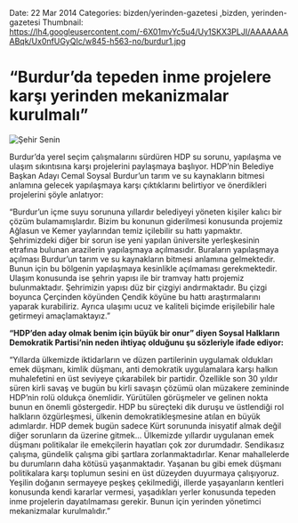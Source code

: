 Date: 22 Mar 2014
Categories: bizden/yerinden-gazetesi ,bizden, yerinden-gazetesi
Thumbnail: https://lh4.googleusercontent.com/-6X01mvYc5u4/Uy1SKX3PLJI/AAAAAAAABqk/Ux0nfUGyQIc/w845-h563-no/burdur1.jpg


# “Burdur’da tepeden inme projelere karşı yerinden mekanizmalar kurulmalı”

![Şehir Senin](https://lh4.googleusercontent.com/-6X01mvYc5u4/Uy1SKX3PLJI/AAAAAAAABqk/Ux0nfUGyQIc/w845-h563-no/burdur1.jpg)

Burdur’da yerel seçim çalışmalarını sürdüren HDP su sorunu, yapılaşma ve ulaşım sıkıntısına karşı projelerini paylaşmaya başlıyor. HDP’nin Belediye Başkan Adayı Cemal Soysal Burdur’un tarım ve su kaynakların bitmesi anlamına gelecek yapılaşmaya karşı çıktıklarını belirtiyor ve önerdikleri projelerini şöyle anlatıyor:  

“Burdur’un içme suyu sorununa yıllardır belediyeyi yöneten kişiler kalıcı bir çözüm bulamamışlardır. Bizim bu konunun giderilmesi konusunda projemiz Ağlasun ve Kemer yaylarından temiz içilebilir su hattı yapmaktır. Şehrimizdeki diğer bir sorun ise yeni yapılan üniversite yerleşkesinin etrafına bulunan arazilerin yapılaşmaya açılmasıdır. Buraların yapılaşmaya açılması Burdur’un tarım ve su kaynakların bitmesi anlamına gelmektedir. Bunun için bu bölgenin yapılaşmaya kesinlikle açılmaması gerekmektedir. Ulaşım konusunda ise şehrin yapısı ile bir tramvay hattı projemiz bulunmaktadır. Şehrimizin yapısı düz bir çizgiyi andırmaktadır. Bu çizgi boyunca Çerçinden köyünden Çendik köyüne bu hattı araştırmalarını yaparak kurabiliriz. Ayrıca ulaşımı ucuz ve kaliteli biçimde erişilebilir hale getirmeyi amaçlamaktayız.”

**“HDP’den aday olmak benim için büyük bir onur” diyen Soysal Halkların Demokratik Partisi’nin neden ihtiyaç olduğunu şu sözleriyle ifade ediyor:**  

“Yıllarda ülkemizde iktidarların ve düzen partilerinin uygulamak oldukları emek düşmanı, kimlik düşmanı, anti demokratik uygulamalara karşı halkın muhalefetini en üst seviyeye çıkarabilek bir partidir. Özellikle son 30 yıldır süren kirli savaş ve bugün bu kirli savaşın çözümü olan müzakere zemininde HDP’nin rolü oldukça önemlidir. Yürütülen görüşmeler ve gelinen nokta bunun en önemli göstergedir. HDP bu süreçteki dik duruşu ve üstlendiği rol halkların özgürleşmesi, ülkenin demokratikleşmesine atılan en büyük adımlardır. HDP demek bugün sadece Kürt sorununda inisyatif almak değil diğer sorunların da üzerine gitmek... Ülkemizde yıllardır uygulanan emek düşmanı politikalar ile emekçilerin hayatları çok zor durumdadır. Sendikasız çalışma, gündelik çalışma gibi şartlara zorlanmaktadırlar. Kenar mahallelerde bu durumların daha kötüsü yaşanmaktadır. 
Yaşanan bu gibi emek düşmanı politikalara karşı toplumun sesini en üst düzeyden duyurmaya çalışıyoruz. Yeşilin doğanın sermayeye peşkeş çekilmediği, illerde yaşayanların kentleri konusunda kendi kararlar vermesi, yaşadıkları yerler konusunda tepeden inme projelerin dayatılmaması gerekir. Bunun için yerinden yönetimci mekanizmalar kurulmalıdır.” 
